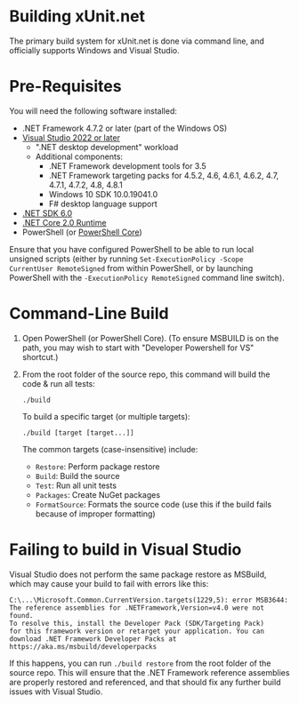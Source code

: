 # Building xUnit.net

The primary build system for xUnit.net is done via command line, and officially supports Windows and Visual Studio.

# Pre-Requisites

You will need the following software installed:

* .NET Framework 4.7.2 or later (part of the Windows OS)
* [Visual Studio 2022 or later](https://visualstudio.microsoft.com/vs/)
  * ".NET desktop development" workload
  * Additional components:
    * .NET Framework development tools for 3.5
    * .NET Framework targeting packs for 4.5.2, 4.6, 4.6.1, 4.6.2, 4.7, 4.7.1, 4.7.2, 4.8, 4.8.1
    * Windows 10 SDK 10.0.19041.0
    * F# desktop language support
* [.NET SDK 6.0](https://dotnet.microsoft.com/download/dotnet/6.0)
* [.NET Core 2.0 Runtime](https://dotnet.microsoft.com/download/dotnet/2.0)
* PowerShell (or [PowerShell Core](https://docs.microsoft.com/en-us/powershell/scripting/install/installing-powershell-core-on-windows?view=powershell-6))

Ensure that you have configured PowerShell to be able to run local unsigned scripts (either by running
`Set-ExecutionPolicy -Scope CurrentUser RemoteSigned` from within PowerShell, or by launching PowerShell with the
`-ExecutionPolicy RemoteSigned` command line switch).

# Command-Line Build

1. Open PowerShell (or PowerShell Core). (To ensure MSBUILD is on the path, you may wish to start with "Developer Powershell for VS" shortcut.)

1. From the root folder of the source repo, this command will build the code & run all tests:

    `./build`

    To build a specific target (or multiple targets):

    `./build [target [target...]]`

    The common targets (case-insensitive) include:

    * `Restore`: Perform package restore
    * `Build`: Build the source
    * `Test`: Run all unit tests
    * `Packages`: Create NuGet packages
    * `FormatSource`: Formats the source code (use this if the build fails because of improper formatting)

# Failing to build in Visual Studio

Visual Studio does not perform the same package restore as MSBuild, which may cause your build to fail with errors like this:

```
C:\...\Microsoft.Common.CurrentVersion.targets(1229,5): error MSB3644:
The reference assemblies for .NETFramework,Version=v4.0 were not found.
To resolve this, install the Developer Pack (SDK/Targeting Pack)
for this framework version or retarget your application. You can
download .NET Framework Developer Packs at
https://aka.ms/msbuild/developerpacks
```

If this happens, you can run `./build restore` from the root folder of the source repo. This will ensure that the .NET Framework reference assemblies are properly restored and referenced, and that should fix any further build issues with Visual Studio.
